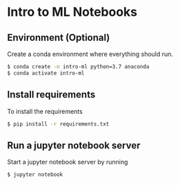 # Intro to ML Notebooks

## Environment (Optional) 
Create a conda environment where everything should run. 
```bash
$ conda create -n intro-ml python=3.7 anaconda
$ conda activate intro-ml
```

## Install requirements
To install the requirements
```bash
$ pip install -r requirements.txt
```

## Run a jupyter notebook server
Start a jupyter notebook server by running 
```bash
$ jupyter notebook 
```